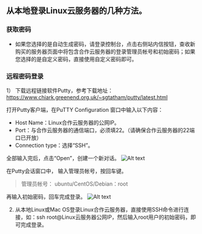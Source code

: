 ## 从本地登录Linux云服务器的几种方法。

### 获取密码

- 如果您选择的是自动生成密码，请登录控制台，点击右侧站内信按钮，查收新购买的服务器页面中将包含合作云服务器的登录管理员帐号和初始密码；如果您选择的是自定义密码，直接使用自定义密码即可。

### 远程密码登录

1） 下载远程链接软件Putty，参考下载地址：https://www.chiark.greenend.org.uk/~sgtatham/putty/latest.html

打开Putty客户端，在PuTTY Configuration 窗口中输入以下内容：
- Host Name：Linux合作云服务器的公网IP。
- Port：与合作云服务器的通信端口，必须填22。（请确保合作云服务器的22端口已开放）
- Connection type：选择“SSH”。

全部输入完后，点击“Open”，创建一个新对话。
![Alt text](http://imgcache.tce.fsphere.cn/image/mc.qcloudimg.com/static/img/2ddbfe58c5fd6e2a783bb92fa51124b8/image.png)

在Putty会话窗口中， 输入管理员帐号，按回车键。
>管理员帐号：
ubuntu/CentOS/Debian：root


再输入初始密码，回车完成登录。
![Alt text](http://imgcache.tce.fsphere.cn/image/mccdn.qcloud.com/img56a5d47b8b5da.png)

2) 从本地Linux或Mac OS登录Linux合作云服务器，直接使用SSH命令进行连接，如：ssh root@Linux云服务器公网IP，然后输入root用户的初始密码，即可完成登录。
